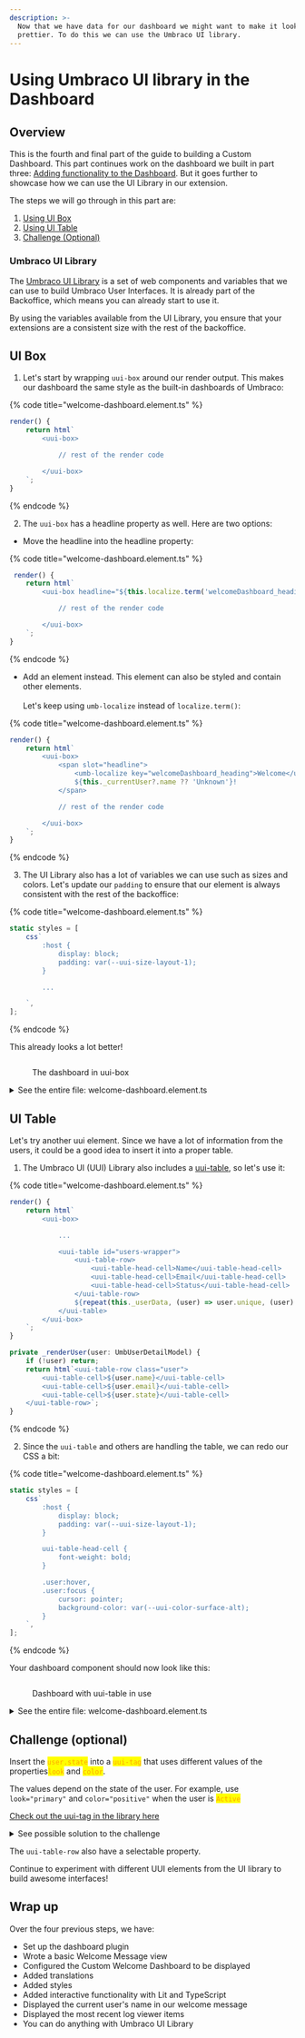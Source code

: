 ```yaml
---
description: >-
  Now that we have data for our dashboard we might want to make it look
  prettier. To do this we can use the Umbraco UI library.
---
```


# Using Umbraco UI library in the Dashboard

## Overview

This is the fourth and final part of the guide to building a Custom Dashboard. This part continues work on the dashboard we built in part three: [Adding functionality to the Dashboard](adding-functionality-to-the-dashboard.md). But it goes further to showcase how we can use the UI Library in our extension.

The steps we will go through in this part are:

1. [Using UI Box](extending-the-dashboard-using-umbraco-ui-library.md#ui-box)
2. [Using UI Table](extending-the-dashboard-using-umbraco-ui-library.md#ui-table)
3. [Challenge (Optional)](extending-the-dashboard-using-umbraco-ui-library.md#challenge-optional)

### Umbraco UI Library

The [Umbraco UI Library](../../customize-the-backoffice/ui-library.md) is a set of web components and variables that we can use to build Umbraco User Interfaces. It is already part of the Backoffice, which means you can already start to use it.

By using the variables available from the UI Library, you ensure that your extensions are a consistent size with the rest of the backoffice.

## UI Box

1. Let's start by wrapping `uui-box` around our render output. This makes our dashboard the same style as the built-in dashboards of Umbraco:

{% code title="welcome-dashboard.element.ts" %}
```typescript
render() {
    return html`
        <uui-box>

            // rest of the render code

        </uui-box>
    `;
}
```
{% endcode %}

2. The `uui-box` has a headline property as well. Here are two options:

* Move the headline into the headline property:

{% code title="welcome-dashboard.element.ts" %}
```typescript
 render() {
    return html`
        <uui-box headline="${this.localize.term('welcomeDashboard_heading')} ${this._currentUser?.name ?? 'Unknown'}!">

            // rest of the render code

        </uui-box>
    `;
}
```
{% endcode %}

* Add an element instead. This element can also be styled and contain other elements.\
  \
  Let's keep using `umb-localize` instead of `localize.term()`:

{% code title="welcome-dashboard.element.ts" %}
```typescript
render() {
    return html`
        <uui-box>
            <span slot="headline">
                <umb-localize key="welcomeDashboard_heading">Welcome</umb-localize>
                ${this._currentUser?.name ?? 'Unknown'}!
            </span>

            // rest of the render code

        </uui-box>
    `;
}
```
{% endcode %}

3. The UI Library also has a lot of variables we can use such as sizes and colors. Let's update our `padding` to ensure that our element is always consistent with the rest of the backoffice:

{% code title="welcome-dashboard.element.ts" %}
```typescript
static styles = [
	css`
		:host {
			display: block;
			padding: var(--uui-size-layout-1);
		}

		...

	`,
];
```
{% endcode %}

This already looks a lot better!

<figure><img src="../../.gitbook/assets/Create_dashboard_functionality_users_list_ui_styled (1).png" alt=""><figcaption><p>The dashboard in uui-box</p></figcaption></figure>

<details>

<summary>See the entire file: welcome-dashboard.element.ts</summary>

{% code title="welcome-dashboard.element.ts" lineNumbers="true" %}
```typescript
import { type UmbCurrentUserModel, UMB_CURRENT_USER_CONTEXT } from "@umbraco-cms/backoffice/current-user";
import { LitElement, css, html, customElement, state, repeat } from "@umbraco-cms/backoffice/external/lit";
import { type UmbUserDetailModel, UmbUserCollectionRepository } from '@umbraco-cms/backoffice/user';
import { UmbElementMixin } from "@umbraco-cms/backoffice/element-api";

@customElement('my-welcome-dashboard')
export class MyWelcomeDashboardElement extends UmbElementMixin(LitElement) {
	@state()
    private _currentUser?: UmbCurrentUserModel;

    @state()
    private _userData: Array<UmbUserDetailModel> = [];

    #userRepository = new UmbUserCollectionRepository(this);

    constructor() {
        super();
        this.consumeContext(UMB_CURRENT_USER_CONTEXT, (instance) => {
            this._observeCurrentUser(instance);
        });
        this._getPagedUserData();
    }

    //Get the current user
    private async _observeCurrentUser(instance: typeof UMB_CURRENT_USER_CONTEXT.TYPE) {
        this.observe(instance.currentUser, (currentUser) => {
            this._currentUser = currentUser;
        });
    }

    //Get all users
    private async _getPagedUserData() {
        const { data } = await this.#userRepository.requestCollection();
        this._userData = data?.items ?? [];
    }

	render() {
		return html`
			<uui-box>
				<h1 slot="headline">
					<umb-localize key="welcomeDashboard_heading">Welcome</umb-localize>
					${this._currentUser?.name ?? 'Unknown'}!
				</h1>
				<div>
					<p>
						<umb-localize key="welcomeDashboard_bodytext">
							This is the Backoffice. From here, you can modify the content, media, and settings of your website.
						</umb-localize>
					</p>
					<p>
						<umb-localize key="welcomeDashboard_copyright"> © Sample Company 20XX </umb-localize>
					</p>
				</div>
				<div id="users-wrapper">
                    ${repeat(this._userData, (user) => user.unique, (user) => this._renderUser(user))}
                </div>
			</uui-box>
		`;
	}

	private _renderUser(user: UmbUserDetailModel) {
		return html`<div class="user">
			<div>${user.name}</div>
			<div>${user.email}</div>
			<div>${user.state}</div>
		</div>`;
	}

	static styles = [
		css`
			:host {
				display: block;
				padding: var(--uui-size-layout-1);
			}

			#users-wrapper {
				border: 1px solid lightgray;
			}

			.user {
				padding: 5px 10px;
			}

			.user:not(:first-child) {
				border-top: 1px solid lightgray;
			}
		`,
	];
}

export default MyWelcomeDashboardElement;

declare global {
	interface HTMLElementTagNameMap {
		'my-welcome-dashboard': MyWelcomeDashboardElement;
	}
}
```
{% endcode %}

</details>

## UI Table

Let's try another uui element. Since we have a lot of information from the users, it could be a good idea to insert it into a proper table.

1. The Umbraco UI (UUI) Library also includes a [uui-table](https://uui.umbraco.com/?path=/docs/layout-table-table--docs), so let's use it:

{% code title="welcome-dashboard.element.ts" %}
```typescript
render() {
	return html`
		<uui-box>

			...

			<uui-table id="users-wrapper">
				<uui-table-row>
					<uui-table-head-cell>Name</uui-table-head-cell>
					<uui-table-head-cell>Email</uui-table-head-cell>
					<uui-table-head-cell>Status</uui-table-head-cell>
				</uui-table-row>
				${repeat(this._userData, (user) => user.unique, (user) => this._renderUser(user))}
			</uui-table>
		</uui-box>
	`;
}

private _renderUser(user: UmbUserDetailModel) {
    if (!user) return;
    return html`<uui-table-row class="user">
        <uui-table-cell>${user.name}</uui-table-cell>
        <uui-table-cell>${user.email}</uui-table-cell>
        <uui-table-cell>${user.state}</uui-table-cell>
    </uui-table-row>`;
}
```
{% endcode %}

2. Since the `uui-table` and others are handling the table, we can redo our CSS a bit:

{% code title="welcome-dashboard.element.ts" %}
```typescript
static styles = [
	css`
		:host {
			display: block;
			padding: var(--uui-size-layout-1);
		}

		uui-table-head-cell {
			font-weight: bold;
		}

		.user:hover,
		.user:focus {
			cursor: pointer;
			background-color: var(--uui-color-surface-alt);
		}
	`,
];
```
{% endcode %}

Your dashboard component should now look like this:

<figure><img src="../../.gitbook/assets/Create_dashboard_functionality_users_list_ui_styled_table (1).png" alt=""><figcaption><p>Dashboard with uui-table in use</p></figcaption></figure>

<details>

<summary>See the entire file: welcome-dashboard.element.ts</summary>

{% code title="welcome-dashboard.element.ts" lineNumbers="true" %}
```typescript
import { type UmbCurrentUserModel, UMB_CURRENT_USER_CONTEXT } from "@umbraco-cms/backoffice/current-user";
import { LitElement, css, html, customElement, state, repeat } from "@umbraco-cms/backoffice/external/lit";
import { type UmbUserDetailModel, UmbUserCollectionRepository } from '@umbraco-cms/backoffice/user';
import { UmbElementMixin } from "@umbraco-cms/backoffice/element-api";

@customElement('my-welcome-dashboard')
export class MyWelcomeDashboardElement extends UmbElementMixin(LitElement) {
    @state()
    private _currentUser?: UmbCurrentUserModel;

    @state()
    private _userData: Array<UmbUserDetailModel> = [];

    #userRepository = new UmbUserCollectionRepository(this);

    constructor() {
        super();
        this.consumeContext(UMB_CURRENT_USER_CONTEXT, (instance) => {
            this._observeCurrentUser(instance);
        });
        this._getPagedUserData();
    }

    //Get the current user
    private async _observeCurrentUser(instance: typeof UMB_CURRENT_USER_CONTEXT.TYPE) {
        this.observe(instance.currentUser, (currentUser) => {
            this._currentUser = currentUser;
        });
    }

    //Get all users
    private async _getPagedUserData() {
        const { data } = await this.#userRepository.requestCollection();
        this._userData = data?.items ?? [];
    }

    render() {
        return html`
			<uui-box>
				<h1 slot="headline">
					<umb-localize key="welcomeDashboard_heading">Welcome</umb-localize>
					${this._currentUser?.name ?? 'Unknown'}!
				</h1>
				<div>
					<p>
						<umb-localize key="welcomeDashboard_bodytext">
							This is the Backoffice. From here, you can modify the content, media, and settings of your website.
						</umb-localize>
					</p>
					<p>
						<umb-localize key="welcomeDashboard_copyright"> © Sample Company 20XX </umb-localize>
					</p>
				</div>

				<uui-table id="users-wrapper">
					<uui-table-row>
						<uui-table-head-cell>Name</uui-table-head-cell>
						<uui-table-head-cell>Email</uui-table-head-cell>
						<uui-table-head-cell>Status</uui-table-head-cell>
					</uui-table-row>
                    ${repeat(this._userData, (user) => user.unique, (user) => this._renderUser(user))}
				</uui-table>
			</uui-box>
		`;
    }

    private _renderUser(user: UmbUserDetailModel) {
        if (!user) return;
        return html`<uui-table-row class="user">
			<uui-table-cell>${user.name}</uui-table-cell>
			<uui-table-cell>${user.email}</uui-table-cell>
			<uui-table-cell>${user.state}</uui-table-cell>
		</uui-table-row>`;
    }

    static styles = [
        css`
			:host {
				display: block;
				padding: var(--uui-size-layout-1);
			}

			uui-table-head-cell {
				font-weight: bold;
			}

			.user:hover,
			.user:focus {
				cursor: pointer;
				background-color: var(--uui-color-surface-alt);
			}
		`,
    ];
}

export default MyWelcomeDashboardElement;

declare global {
    interface HTMLElementTagNameMap {
        'my-welcome-dashboard': MyWelcomeDashboardElement;
    }
}
```
{% endcode %}

</details>

## **Challenge (optional)**

Insert the <mark style="color:orange;">`user.state`</mark> into a <mark style="color:orange;">`uui-tag`</mark> that uses different values of the properties<mark style="color:orange;">`look`</mark> and <mark style="color:orange;">`color`</mark>.

The values depend on the state of the user. For example, use `look="primary"` and `color="positive"` when the user is <mark style="color:orange;">`Active`</mark>

[Check out the uui-tag in the library here](https://uui.umbraco.com/?path=/story/uui-tag--looks-and-colors)

<details>

<summary>See possible solution to the challenge</summary>

Remember that you can come to a solution in many different ways! Here is a possible solution to how it could've been solved:

```typescript
import { UserStateModel } from '@umbraco-cms/backoffice/external/backend-api';
import { UUIInterfaceColor, UUIInterfaceLook } from '@umbraco-cms/backoffice/external/uui';

	...

  private _renderUser(user: UmbUserDetailModel) {
    if (!user) return;
    const state = this.getLookAndColorFromUserState(user.state);
    return html`<uui-table-row class="user">
			<uui-table-cell>${user.name}</uui-table-cell>
			<uui-table-cell>${user.email}</uui-table-cell>
			<uui-table-cell><uui-tag look=${state.look} color=${state.color}>${user.state}</uui-tag></uui-table-cell>
		</uui-table-row>`;
  }
  getLookAndColorFromUserState = (state?: UserStateModel): { look: UUIInterfaceLook; color: UUIInterfaceColor } => {
    switch (state) {
      case UserStateModel.INACTIVE:
      case UserStateModel.INVITED:
        return { look: 'primary', color: 'warning' };
      case UserStateModel.ACTIVE:
        return { look: 'primary', color: 'positive' };
      case UserStateModel.DISABLED:
        return { look: 'primary', color: 'danger' };
      default:
        return { look: 'secondary', color: 'default' };
    }
  };

	...
```

</details>

The `uui-table-row` also have a selectable property.

Continue to experiment with different UUI elements from the UI library to build awesome interfaces!

## Wrap up

Over the four previous steps, we have:

* Set up the dashboard plugin
* Wrote a basic Welcome Message view
* Configured the Custom Welcome Dashboard to be displayed
* Added translations
* Added styles
* Added interactive functionality with Lit and TypeScript
* Displayed the current user's name in our welcome message
* Displayed the most recent log viewer items
* You can do anything with Umbraco UI Library
